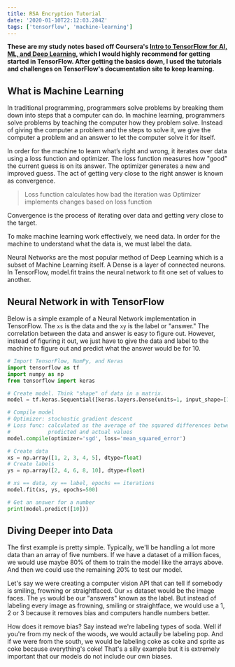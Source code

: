 ```yaml
---
title: RSA Encryption Tutorial
date: '2020-01-10T22:12:03.284Z'
tags: ['tensorflow', 'machine-learning']
---
```


**These are my study notes based off Coursera's [Intro to TensorFlow for AI, ML, and Deep Learning](https://www.coursera.org/learn/introduction-tensorflow/), which I would highly recommend for getting started in TensorFlow. After getting the basics down, I used the tutorials and challenges on TensorFlow's documentation site to keep learning.**

## What is Machine Learning

In traditional programming, programmers solve problems by breaking them down into steps that a computer can do. In machine learning, programmers solve problems by teaching the computer how they problem solve. Instead of giving the computer a problem and the steps to solve it, we give the computer a problem and an answer to let the computer solve it for itself.

In order for the machine to learn what’s right and wrong, it iterates over data using a loss function and optimizer. The loss function measures how "good" the current guess is on its answer. The optimizer generates a new and improved guess. The act of getting very close to the right answer is known as convergence.

> Loss function calculates how bad the iteration was
> Optimizer implements changes based on loss function

Convergence is the process of iterating over data and getting very close to the target.

To make machine learning work effectively, we need data. In order for the machine to understand what the data is, we must label the data.

Neural Networks are the most popular method of Deep Learning which is a subset of Machine Learning itself. A Dense is a layer of connected neurons. In TensorFlow, model.fit trains the neural network to fit one set of values to another.

## Neural Network in with TensorFlow

Below is a simple example of a Neural Network implementation in TensorFlow. The `xs` is the data and the `xy` is the label or "answer." The correlation between the data and answer is easy to figure out. However, instead of figuring it out, we just have to give the data and label to the machine to figure out and predict what the answer would be for 10.

```python
# Import TensorFlow, NumPy, and Keras
import tensorflow as tf
import numpy as np
from tensorflow import keras

# Create model. Think "shape" of data in a matrix.
model = tf.keras.Sequential([keras.layers.Dense(units=1, input_shape=[1])])

# Compile model
# Optimizer: stochastic gradient descent
# Loss func: calculated as the average of the squared differences between the
#            predicted and actual values
model.compile(optimizer='sgd', loss='mean_squared_error')

# Create data
xs = np.array([1, 2, 3, 4, 5], dtype=float)
# Create labels
ys = np.array([2, 4, 6, 8, 10], dtype=float)

# xs == data, xy == label, epochs == iterations
model.fit(xs, ys, epochs=500)

# Get an answer for a number
print(model.predict([10]))
```

## Diving Deeper into Data

The first example is pretty simple. Typically, we'll be handling a lot more data than an array of five numbers. If we have a dataset of a million faces, we would use maybe 80% of them to train the model like the arrays above. And then we could use the remaining 20% to test our model.

Let's say we were creating a computer vision API that can tell if somebody is smiling, frowning or straightfaced. Our `xs` dataset would be the image faces. The `ys` would be our "answers" known as the label. But instead of labeling every image as frowning, smiling or straightface, we would use a 1, 2 or 3 because it removes bias and computers handle numbers better.

How does it remove bias? Say instead we're labeling types of soda. Well if you're from my neck of the woods, we would actaully be labeling pop. And if we were from the south, we would be labeling coke as coke and sprite as coke because everything's coke! That's a silly example but it is extremely important that our models do not include our own biases.
